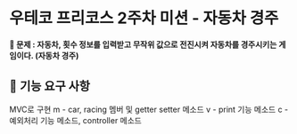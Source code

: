 # 우테코 프리코스 2주차 미션 - 자동차 경주

__🔴 문제 : 자동차, 횟수 정보를 입력받고 무작위 값으로 전진시켜 자동차를 경주시키는 게임이다.  (자동차 경주)__

## 🚀 기능 요구 사항

MVC로 구현
m - car, racing 멤버 및 getter setter 메소드
v - print 기능 메소드
c - 예외처리 기능 메소드, controller 메소드